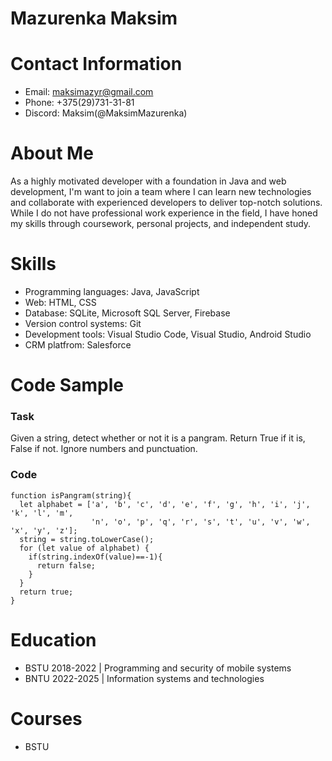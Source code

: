 # Mazurenka Maksim


# Contact Information
- Email: maksimazyr@gmail.com
- Phone: +375(29)731-31-81
- Discord: Maksim(@MaksimMazurenka)

# About Me
As a highly motivated developer with a foundation in Java and web development,
I'm want to join a team where I can learn new technologies and collaborate with experienced developers to deliver top-notch solutions.
While I do not have professional work experience in the field, I have honed my skills through coursework, personal projects, and independent study.

# Skills
- Programming languages: Java, JavaScript
- Web: HTML, CSS
- Database: SQLite, Microsoft SQL Server, Firebase
- Version control systems: Git
- Development tools: Visual Studio Code, Visual Studio, Android Studio
- CRM platfrom: Salesforce

# Code Sample
### Task
Given a string, detect whether or not it is a pangram. Return True if it is, False if not. Ignore numbers and punctuation.
### Code
```
function isPangram(string){
  let alphabet = ['a', 'b', 'c', 'd', 'e', 'f', 'g', 'h', 'i', 'j', 'k', 'l', 'm',
                  'n', 'o', 'p', 'q', 'r', 's', 't', 'u', 'v', 'w', 'x', 'y', 'z'];
  string = string.toLowerCase();
  for (let value of alphabet) {
    if(string.indexOf(value)==-1){
      return false;
    }
  }
  return true;
}
```
# Education
- BSTU 2018-2022 | Programming and security of mobile systems
- BNTU 2022-2025 | Information systems and technologies

# Courses
- BSTU 